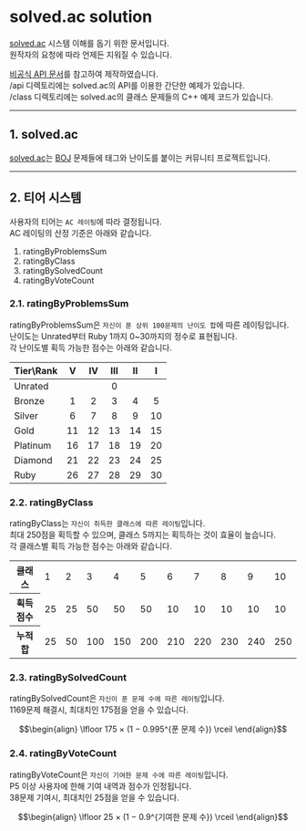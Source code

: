 # solved.ac solution
[solved.ac](https://solved.ac) 시스템 이해를 돕기 위한 문서입니다.   
원작자의 요청에 따라 언제든 지워질 수 있습니다.

    
[비공식 API 문서](https://solvedac.github.io/unofficial-documentation/#/)를 참고하여 제작하였습니다.   
/api 디렉토리에는 solved.ac의 API를 이용한 간단한 예제가 있습니다.   
/class 디렉토리에는 solved.ac의 클래스 문제들의 C++ 예제 코드가 있습니다.    

---
## 1. solved.ac
[solved.ac](https://solved.ac)는 [BOJ](https://acmicpc.net) 문제들에 태그와 난이도를 붙이는 커뮤니티 프로젝트입니다.

---
## 2. 티어 시스템
사용자의 티어는 `AC 레이팅`에 따라 결정됩니다.   
AC 레이팅의 산정 기준은 아래와 같습니다.

1. ratingByProblemsSum
2. ratingByClass
3. ratingBySolvedCount
4. ratingByVoteCount

### 2.1. ratingByProblemsSum
ratingByProblemsSum은 `자신이 푼 상위 100문제의 난이도 합`에 따른 레이팅입니다.   
난이도는 Unrated부터 Ruby 1까지 0~30까지의 정수로 표현됩니다.   
각 난이도별 획득 가능한 점수는 아래와 같습니다.

<table>
  <thead>
    <tr>
      <th>Tier\Rank</th>
      <th>V</th>
      <th>IV</th>
      <th>III</th>
      <th>II</th>
      <th>I</th>
    </tr>
  </thead>
  <tbody>
    <tr>
      <td>Unrated</td>
      <td colspan="5" align="center">0</td>
    </tr>
    <tr>
      <td>Bronze</td>
      <td align="center">1</td>
      <td align="center">2</td>
      <td align="center">3</td>
      <td align="center">4</td>
      <td align="center">5</td>
    </tr>
    <tr> 
      <td>Silver</td>
      <td align="center">6</td>
      <td align="center">7</td>
      <td align="center">8</td>
      <td align="center">9</td>
      <td align="center">10</td>
    </tr>
    <tr>
      <td>Gold</td>
      <td align="center">11</td>
      <td align="center">12</td>
      <td align="center">13</td>
      <td align="center">14</td>
      <td align="center">15</td>
    </tr>
    <tr>
      <td>Platinum</td>
      <td align="center">16</td>
      <td align="center">17</td>
      <td align="center">18</td>
      <td align="center">19</td>
      <td align="center">20</td>
    </tr>
    <tr>
      <td>Diamond</td>
      <td align="center">21</td>
      <td align="center">22</td>
      <td align="center">23</td>
      <td align="center">24</td>
      <td align="center">25</td>
    </tr>
    <tr>
      <td>Ruby</td>
      <td align="center">26</td>
      <td align="center">27</td>
      <td align="center">28</td>
      <td align="center">29</td>
      <td align="center">30</td>
    </tr>
  </tbody>
</table>

### 2.2. ratingByClass
ratingByClass는 `자신이 취득한 클래스에 따른 레이팅`입니다.   
최대 250점을 획득할 수 있으며, 클래스 5까지는 획득하는 것이 효율이 높습니다.   
각 클래스별 획득 가능한 점수는 아래와 같습니다.

<table>
  <tbody>
    <tr>
      <th>클래스</th>
      <td>1</td>
      <td>2</td>
      <td>3</td>
      <td>4</td>
      <td>5</td>
      <td>6</td>
      <td>7</td>
      <td>8</td>
      <td>9</td>
      <td>10</td>
    </tr>
    <tr>
      <th>획득 점수</th>
      <td>25</td>
      <td>25</td>
      <td>50</td>
      <td>50</td>
      <td>50</td>
      <td>10</td>
      <td>10</td>
      <td>10</td>
      <td>10</td>
      <td>10</td>
    </tr>
    <tr>
      <th>누적합</th>
      <td>25</td>
      <td>50</td>
      <td>100</td>
      <td>150</td>
      <td>200</td>
      <td>210</td>
      <td>220</td>
      <td>230</td>
      <td>240</td>
      <td>250</td>
    </tr>
  </tbody>
</table>

### 2.3. ratingBySolvedCount
ratingBySolvedCount은 `자신이 푼 문제 수에 따른 레이팅`입니다.   
1169문제 해결시, 최대치인 175점을 얻을 수 있습니다.

```math
\begin{align}
\lfloor 175 × (1 − 0.995^{푼 문제 수}) \rceil
\end{align}
```

### 2.4. ratingByVoteCount
ratingByVoteCount은 `자신이 기여한 문제 수에 따른 레이팅`입니다.   
P5 이상 사용자에 한해 기여 내역과 점수가 인정됩니다.   
38문제 기여시, 최대치인 25점을 얻을 수 있습니다.

```math
\begin{align}
\lfloor 25 × (1 − 0.9^{기여한 문제 수}) \rceil
\end{align}
```
